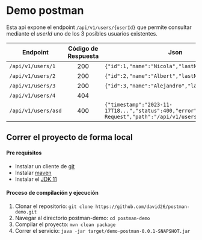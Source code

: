 
# Demo postman

Esta api expone el endpoint `/api/v1/users/{userId}` que permite consultar mediante
el *userId* uno de los 3 posibles usuarios existentes.

| **Endpoint**        | Código de Respuesta | Json                                                                                             |
|---------------------|:-------------------:|--------------------------------------------------------------------------------------------------|
| `/api/v1/users/1`   |         200         | `{"id":1,"name":"Nicola","lastName":"Tesla"}`                                                    |
| `/api/v1/users/2`   |         200         | `{"id":2,"name":"Albert","lastName":"Einstein"}`                                                 |
| `/api/v1/users/3`   |         200         | `{"id":3,"name":"Alejandro","lastName":"Magno"}`                                                 |
| `/api/v1/users/4`   |         404         |                                                                                                  |
| `/api/v1/users/asd` |         400         | `{"timestamp":"2023-11-17T18...","status":400,"error":"Bad Request","path":"/api/v1/users/asd"}` |

## Correr el proyecto de forma local

#### Pre requisitos

- Instalar un cliente de [git](https://git-scm.com/downloads)
- Instalar [maven](https://maven.apache.org/users/index.html)
- Instalar el [JDK 11](https://docs.oracle.com/en/java/javase/11/install/installation-jdk-microsoft-windows-platforms.html#GUID-BCE568C9-93D3-49F4-9B0C-9DD4A3419792)

#### Proceso de compilación y ejecución

1. Clonar el repositorio: `git clone https://github.com/david26/postman-demo.git`
2. Navegar al directorio postman-demo: `cd postman-demo`
3. Compilar el proyecto: `mvn clean package`
4. Correr el servicio: `java -jar target/demo-postman-0.0.1-SNAPSHOT.jar`
